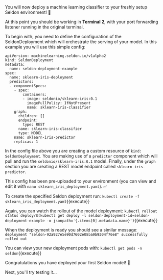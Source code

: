 You will now deploy a machine learning classifier to your freshly setup Seldon environment! 🤩

At this point you should be working in **Terminal 2**, with your port forwarding listener running in the original terminal. 

To begin with, you need to define the configuration of the SeldonDeployment which will orchestrate the serving of your model. In this example you will use this simple config: 
```
apiVersion: machinelearning.seldon.io/v1alpha2
kind: SeldonDeployment
metadata:
  name: seldon-deployment-example
spec:
  name: sklearn-iris-deployment
  predictors:
  - componentSpecs:
    - spec:
        containers:
        - image: seldonio/sklearn-iris:0.1
          imagePullPolicy: IfNotPresent
          name: sklearn-iris-classifier
    graph:
      children: []
      endpoint:
        type: REST
      name: sklearn-iris-classifier
      type: MODEL
    name: sklearn-iris-predictor
    replicas: 1
```

In the config file above you are creating a custom resource of `kind: SeldonDeployment`. You are making use of a `predictor` component which will pull and run the `seldonio/sklearn-iris:0.1` model. Finally, under the `graph` section you are creating a REST model endpoint called `sklearn-iris-predictor`. 

This config has been pre-uploaded to your environment (you can view and edit it with `nano sklearn_iris_deployment.yaml`). ✅

To create the specified Seldon deployment run:
`kubectl create -f sklearn_iris_deployment.yaml`{{execute}}

Again, you can watch the rollout of the model deployment:
`kubectl rollout status deploy/$(kubectl get deploy -l seldon-deployment-id=seldon-deployment-example -o jsonpath='{.items[0].metadata.name}')`{{execute}}

When the deployment is ready you should see a similar message: `deployment "seldon-92a927e5e90d7602e08ba9b9304f70e8" successfully rolled out`

You can view your new deployment pods with: `kubectl get pods -n seldon`{{execute}}

Congratulations you have deployed your first Seldon model! 🥳

Next, you'll try testing it...

